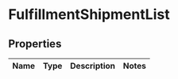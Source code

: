 # FulfillmentShipmentList

## Properties
Name | Type | Description | Notes
------------ | ------------- | ------------- | -------------
